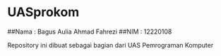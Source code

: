 # UASprokom

##Nama  : Bagus Aulia Ahmad Fahrezi
##NIM   : 12220108

Repository ini dibuat sebagai bagian dari UAS Pemrograman Komputer
